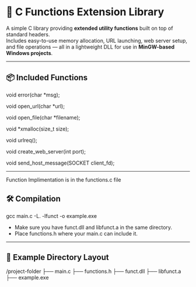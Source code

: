 # 🔧 C Functions Extension Library

A simple C library providing **extended utility functions** built on top of standard headers.  
Includes easy-to-use memory allocation, URL launching, web server setup, and file operations — all in a lightweight DLL for use in **MinGW-based Windows projects**.

---

## 📦 Included Functions

void error(char *msg);

void open_url(char *url);

void open_file(char *filename);

void *xmalloc(size_t size);

void urlreq();

void create_web_server(int port);

void send_host_message(SOCKET client_fd);

---
Function Implimentation is in the functions.c file

## 🛠️ Compilation

gcc main.c -L. -lfunct -o example.exe

- Make sure you have funct.dll and libfunct.a in the same directory.
- Place functions.h where your main.c can include it.

---

## 📁 Example Directory Layout

/project-folder
├── main.c
├── functions.h
├── funct.dll
├── libfunct.a
├── example.exe
